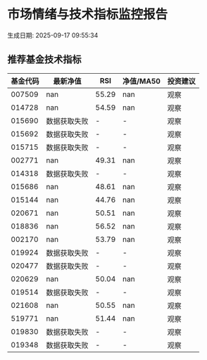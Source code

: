 # 市场情绪与技术指标监控报告

生成日期: 2025-09-17 09:55:34

## 推荐基金技术指标
| 基金代码 | 最新净值 | RSI | 净值/MA50 | 投资建议 |
|----------|----------|-----|-----------|----------|
| 007509 | nan | 55.29 | nan | 观察 |
| 014728 | nan | 54.59 | nan | 观察 |
| 015690 | 数据获取失败 | - | - | 观察 |
| 015692 | 数据获取失败 | - | - | 观察 |
| 015715 | 数据获取失败 | - | - | 观察 |
| 002771 | nan | 49.31 | nan | 观察 |
| 014318 | 数据获取失败 | - | - | 观察 |
| 015686 | nan | 48.61 | nan | 观察 |
| 015144 | nan | 44.76 | nan | 观察 |
| 020671 | nan | 50.51 | nan | 观察 |
| 018836 | nan | 56.52 | nan | 观察 |
| 002170 | nan | 53.79 | nan | 观察 |
| 019924 | 数据获取失败 | - | - | 观察 |
| 020477 | 数据获取失败 | - | - | 观察 |
| 020629 | nan | 50.04 | nan | 观察 |
| 019514 | 数据获取失败 | - | - | 观察 |
| 021608 | nan | 50.55 | nan | 观察 |
| 519771 | nan | 51.44 | nan | 观察 |
| 019830 | 数据获取失败 | - | - | 观察 |
| 019348 | 数据获取失败 | - | - | 观察 |
